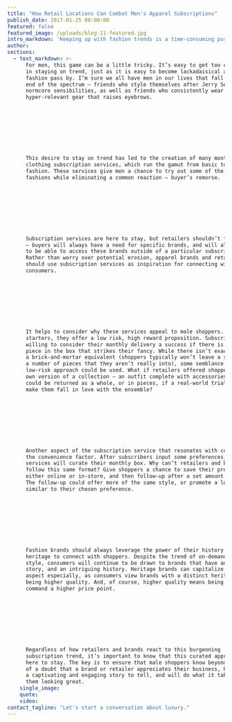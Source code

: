 ```yaml
---
title: "How Retail Locations Can Combat Men's Apparel Subscriptions"
publish_date: 2017-01-25 00:00:00
featured: false
featured_image: /uploads/blog-11-featured.jpg
intro_markdown: 'Keeping up with fashion trends is a time-consuming pursuit, and it’s easy for consumers to fall behind in the wardrobe department. The speed at which fashion turns over mimics the speed that society cycles through other industry trends. Just as Pok&eacute;mon Go, the Harlem Shake and hoverboards peaked before falling off a cliff, popular fashion follows this same rise and fall.​'
author:
sections:
  - text_markdown: >-
      For men, this game can be a little tricky. It’s easy to get too caught up
      in staying on trend, just as it is easy to become lackadaisical and let
      fashion pass by. I’m sure we all have men in our lives that fall on either
      end of the spectrum – friends who style themselves after Jerry Seinfeld’s
      normcore sensibilities, as well as friends who consistently wear
      hyper-relevant gear that raises eyebrows.









      This desire to stay on trend has led to the creation of many monthly
      clothing subscription services, which run the gamut from basic to high
      fashion. These services give men a chance to try out some of the latest
      fashions while eliminating a common reaction – buyer’s remorse.









      Subscription services are here to stay, but retailers shouldn’t fret
      – buyers will always have a need for specific brands, and will always want
      to be able to access these brands outside of a particular subscription.
      Rather than worry over potential erosion, apparel brands and retailers
      should use subscription services as inspiration for connecting with today’s
      consumers.









      It helps to consider why these services appeal to male shoppers. For
      starters, they offer a low risk, high reward proposition. Subscribers are
      willing to consider their monthly delivery a success if there is only one
      piece in the box that strikes their fancy. While there isn’t exactly
      a brick-and-mortar equivalent (shoppers typically won’t leave a store with
      a number of pieces that they aren’t really into), some semblance of the
      low-risk approach could be used. What if retailers offered shoppers their
      own version of a collection – an outfit complete with accessories that
      could be returned as a whole, or in pieces, if a real-world trial didn’t
      make them fall in love with the ensemble?









      Another aspect of the subscription service that resonates with consumers is
      the convenience factor. After subscribers input some preferences, the
      services will curate their monthly box. Why can’t retailers and brands
      follow this same format? Give shoppers a chance to save their preferences,
      either online or in-store, and then follow-up after a set amount of time.
      The follow-up could offer more of the same style, or promote a look that is
      similar to their chosen preference.









      Fashion brands should always leverage the power of their history and
      heritage to connect with shoppers. Despite the trend of on-demand, curated
      style, consumers will continue to be drawn to brands that have an authentic
      story, and an intriguing history. Heritage brands can capitalize on this
      aspect especially, as consumers view brands with a distinct heritage as
      being higher quality. And, of course, higher quality means being able to
      command a higher price point.









      Regardless of how retailers and brands react to this burgeoning
      subscription trend, it’s important to know that this curated approach is
      here to stay. The key is to ensure that male shoppers know beyond a shadow
      of a doubt that a brand or retailer appreciates their business, has
      a captivating and engaging story to tell, and will do what it takes to keep
      them looking great.​
    single_image:
    quote:
    video:
contact_tagline: "Let's start a conversation about luxury."
---
```



